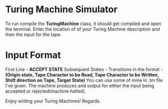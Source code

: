 # Turing Machine Simulator
To run compile the **TuringMachine** class, it should get compiled and open the terminal.
Enter the location of of your Turing Machine description and then the input for the tape.

# Input Format
First Line - **ACCEPT STATE**
Subsequent States - Transitions in the format - **(Origin state, Tape Character to be Read, Tape Character to be Written, Shift direction on Tape, Target State)**
You can use some of mine in .tm file I've given.
The machine produces and output for either the input being accepted or rejected(machine halted).

Enjoy writing your Turing Machines! Regards.
